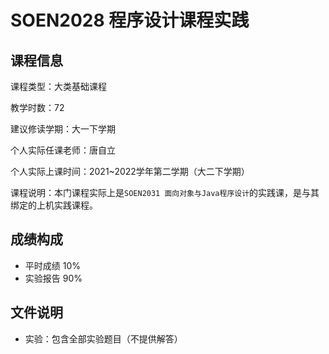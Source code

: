 # SOEN2028 程序设计课程实践

## 课程信息

课程类型：大类基础课程

教学时数：72

建议修读学期：大一下学期

个人实际任课老师：唐自立

个人实际上课时间：2021~2022学年第二学期（大二下学期）

课程说明：本门课程实际上是`SOEN2031 面向对象与Java程序设计`的实践课，是与其绑定的上机实践课程。

## 成绩构成

- 平时成绩 10%
- 实验报告 90%

## 文件说明

- 实验：包含全部实验题目（不提供解答）
